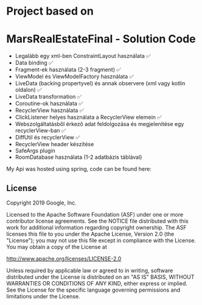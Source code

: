 
# Project based on
MarsRealEstateFinal - Solution Code
===================================

   - Legalább egy xml-ben ConstraintLayout használata :white_check_mark: 
   - Data binding :white_check_mark: 
   - Fragment-ek használata (2-3 fragment) :white_check_mark: 
   - ViewModel és ViewModelFactory használata :white_check_mark: 
   - LiveData (backing propertyvel) és annak observere (xml vagy kotlin oldalon) :white_check_mark: 
   - LiveData transformation :white_check_mark: 
   - Coroutine-ok használata :white_check_mark: 
   - RecyclerView használata :white_check_mark: 
   - ClickListener helyes használata a RecyclerView elemein :white_check_mark: 
   - Webszolgáltatásből érkező adat feldolgozása és megjelenítése egy recyclerView-ban :white_check_mark: 
   - DiffUtil és recyclerView :white_check_mark: 
   - RecyclerView header készítése
   - SafeArgs plugin
   - RoomDatabase használata (1-2 adatbázis táblával)

My Api was hosted using spring, code can be found here: [](https://github.com/ghjbku/webdevproject/tree/master/src/main/java/hu/unideb/webdev/model)

License
-------

Copyright 2019 Google, Inc.

Licensed to the Apache Software Foundation (ASF) under one or more contributor
license agreements.  See the NOTICE file distributed with this work for
additional information regarding copyright ownership.  The ASF licenses this
file to you under the Apache License, Version 2.0 (the "License"); you may not
use this file except in compliance with the License.  You may obtain a copy of
the License at

  http://www.apache.org/licenses/LICENSE-2.0

Unless required by applicable law or agreed to in writing, software
distributed under the License is distributed on an "AS IS" BASIS, WITHOUT
WARRANTIES OR CONDITIONS OF ANY KIND, either express or implied.  See the
License for the specific language governing permissions and limitations under
the License.
